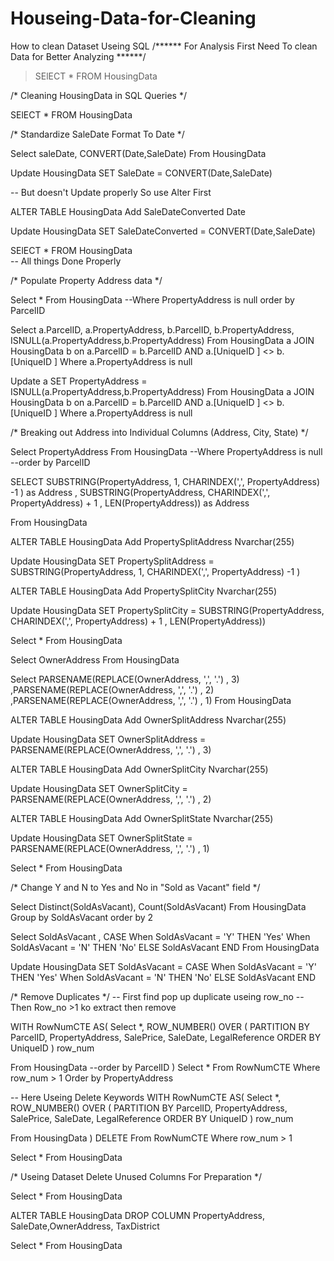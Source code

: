# Houseing-Data-for-Cleaning
How to clean Dataset Useing  SQL
/****** For Analysis First Need To clean Data for Better Analyzing ******/

> SElECT * FROM HousingData

/*
Cleaning HousingData in SQL Queries          */

SElECT * 
FROM HousingData


/*  Standardize SaleDate Format To Date   */

Select saleDate, CONVERT(Date,SaleDate)
From HousingData


Update HousingData
SET SaleDate = CONVERT(Date,SaleDate)

-- But doesn't Update properly So use Alter First

ALTER TABLE HousingData
Add SaleDateConverted Date

Update HousingData
SET SaleDateConverted = CONVERT(Date,SaleDate)

SElECT * 
FROM HousingData  
-- All things Done Properly


/* Populate Property Address data          */

Select *
From HousingData
--Where PropertyAddress is null
order by ParcelID



Select a.ParcelID, a.PropertyAddress, b.ParcelID, b.PropertyAddress, ISNULL(a.PropertyAddress,b.PropertyAddress)
From HousingData a
JOIN HousingData b
	on a.ParcelID = b.ParcelID
	AND a.[UniqueID ] <> b.[UniqueID ]
Where a.PropertyAddress is null


Update a
SET PropertyAddress = ISNULL(a.PropertyAddress,b.PropertyAddress)
From HousingData a
JOIN HousingData b
	on a.ParcelID = b.ParcelID
	AND a.[UniqueID ] <> b.[UniqueID ]
Where a.PropertyAddress is null





/* Breaking out Address into Individual Columns (Address, City, State) */


Select PropertyAddress
From HousingData
--Where PropertyAddress is null
--order by ParcelID

SELECT
SUBSTRING(PropertyAddress, 1, CHARINDEX(',', PropertyAddress) -1 ) as Address
, SUBSTRING(PropertyAddress, CHARINDEX(',', PropertyAddress) + 1 , LEN(PropertyAddress)) as Address

From HousingData


ALTER TABLE HousingData
Add PropertySplitAddress Nvarchar(255)

Update HousingData
SET PropertySplitAddress = SUBSTRING(PropertyAddress, 1, CHARINDEX(',', PropertyAddress) -1 )


ALTER TABLE HousingData
Add PropertySplitCity Nvarchar(255)

Update HousingData
SET PropertySplitCity = SUBSTRING(PropertyAddress, CHARINDEX(',', PropertyAddress) + 1 , LEN(PropertyAddress))




Select *
From HousingData





Select OwnerAddress
From HousingData


Select
PARSENAME(REPLACE(OwnerAddress, ',', '.') , 3)
,PARSENAME(REPLACE(OwnerAddress, ',', '.') , 2)
,PARSENAME(REPLACE(OwnerAddress, ',', '.') , 1)
From HousingData



ALTER TABLE HousingData
Add OwnerSplitAddress Nvarchar(255)

Update HousingData
SET OwnerSplitAddress = PARSENAME(REPLACE(OwnerAddress, ',', '.') , 3)


ALTER TABLE HousingData
Add OwnerSplitCity Nvarchar(255)

Update HousingData
SET OwnerSplitCity = PARSENAME(REPLACE(OwnerAddress, ',', '.') , 2)



ALTER TABLE HousingData
Add OwnerSplitState Nvarchar(255)

Update HousingData
SET OwnerSplitState = PARSENAME(REPLACE(OwnerAddress, ',', '.') , 1)



Select *
From HousingData





/* Change Y and N to Yes and No in "Sold as Vacant" field      */


Select Distinct(SoldAsVacant), Count(SoldAsVacant)
From HousingData
Group by SoldAsVacant
order by 2




Select SoldAsVacant
, CASE When SoldAsVacant = 'Y' THEN 'Yes'
	   When SoldAsVacant = 'N' THEN 'No'
	   ELSE SoldAsVacant
	   END
From HousingData


Update HousingData
SET SoldAsVacant = CASE When SoldAsVacant = 'Y' THEN 'Yes'
	   When SoldAsVacant = 'N' THEN 'No'
	   ELSE SoldAsVacant
	   END







/*  Remove Duplicates             */
-- First find  pop up duplicate useing row_no 
-- Then Row_no >1 ko extract then remove

WITH RowNumCTE AS(
Select *,
	ROW_NUMBER() OVER (
	PARTITION BY ParcelID,
				 PropertyAddress,
				 SalePrice,
				 SaleDate,
				 LegalReference
				 ORDER BY
					UniqueID
					) row_num

From HousingData
--order by ParcelID
)
Select *
From RowNumCTE
Where row_num > 1
Order by PropertyAddress



-- Here Useing Delete Keywords
WITH RowNumCTE AS(
Select *,
	ROW_NUMBER() OVER (
	PARTITION BY ParcelID,
				 PropertyAddress,
				 SalePrice,
				 SaleDate,
				 LegalReference
				 ORDER BY
					UniqueID
					) row_num

From HousingData
)
DELETE
From RowNumCTE
Where row_num > 1



Select *
From HousingData




/* Useing Dataset  Delete Unused Columns For Preparation               */



Select *
From HousingData


ALTER TABLE HousingData
DROP COLUMN PropertyAddress, SaleDate,OwnerAddress, TaxDistrict


Select *
From HousingData 
